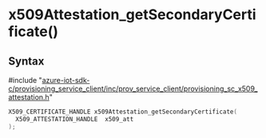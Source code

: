 # x509Attestation_getSecondaryCertificate()

## Syntax

\#include "[azure-iot-sdk-c/provisioning_service_client/inc/prov_service_client/provisioning_sc_x509_attestation.h](../provisioning-sc-x509-attestation-h.md)"  
```C
X509_CERTIFICATE_HANDLE x509Attestation_getSecondaryCertificate(
  X509_ATTESTATION_HANDLE  x509_att
);
```

